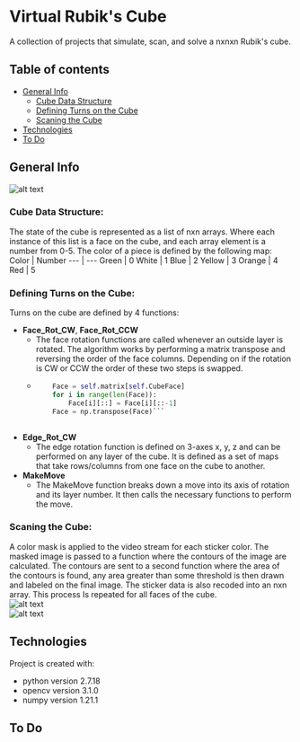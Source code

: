 # Virtual Rubik's Cube
A collection of projects that simulate, scan, and solve a nxnxn Rubik's cube. 

## Table of contents 
* [General Info](#general-info)  
  * [Cube Data Structure](#Cube-Data-Structure)
  * [Defining Turns on the Cube](#Defining-Turns-on-the-Cube)
  * [Scaning the Cube](#Scaning-the-Cube)
* [Technologies](#technologies)
* [To Do](#To-Do)

## General Info
![alt text](https://github.com/JustinValentine/RubiksCube/blob/main/Images/LargeCubeEx.png)
### Cube Data Structure:
The state of the cube is represented as a list of nxn arrays. Where each instance of this list is a face on the cube, and each array element is a number from 0-5. The color of a piece is defined by the following map: 
Color | Number 
--- | ---
Green | 0
White | 1
Blue | 2
Yellow | 3
Orange | 4
Red | 5
 
### Defining Turns on the Cube:
Turns on the cube are defined by 4 functions:
* **Face_Rot_CW**, **Face_Rot_CCW**
  * The face rotation functions are called whenever an outside layer is rotated. The algorithm works by performing a matrix transpose and reversing the order of the face columns. Depending on if the rotation is CW or CCW the order of these two steps is swapped. 
  * ```python 
        Face = self.matrix[self.CubeFace]
        for i in range(len(Face)):
            Face[i][::] = Face[i][::-1]
        Face = np.transpose(Face)```
        
* **Edge_Rot_CW**
  * The edge rotation function is defined on 3-axes x, y, z and can be performed on any layer of the cube. It is defined as a set of maps that take rows/columns from one face on the cube to another.
* **MakeMove**   
  * The MakeMove function breaks down a move into its axis of rotation and its layer number. It then calls the necessary functions to perform the move. 

### Scaning the Cube: 
A color mask is applied to the video stream for each sticker color. The masked image is passed to a function where the contours of the image are calculated. The contours are sent to a second function where the area of the contours is found, any area greater than some threshold is then drawn and labeled on the final image. The sticker data is also recoded into an nxn array. This process Is repeated for all faces of the cube.   
![alt text](https://github.com/JustinValentine/RubiksCube/blob/main/Images/CubeScan.png)  
![alt text](https://github.com/JustinValentine/RubiksCube/blob/main/Images/GreenStickerMask.png)

## Technologies
Project is created with:
* python version 2.7.18
* opencv version 3.1.0
* numpy version 1.21.1

## To Do

